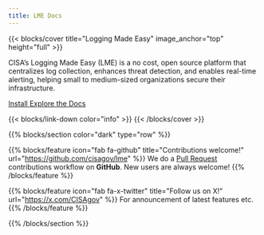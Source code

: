 ```yaml
---
title: LME Docs
---
```

{{< blocks/cover title="Logging Made Easy" image_anchor="top" height="full" >}}

<p class="lead mt-5">
CISA’s Logging Made Easy (LME) is a no cost, open source platform that centralizes log collection, enhances threat detection, and enables real-time alerting, helping small to medium-sized organizations secure their infrastructure.
</p>

<a class="btn btn-lg btn-info me-3 mb-4" href="/docs/markdown/install/">
  Install<i class="fas fa-arrow-alt-circle-right ms-2"></i>
</a>

<a class="btn btn-lg btn-primary me-3 mb-4" href="/docs/">
  Explore the Docs<i class="fas fa-arrow-alt-circle-right ms-2"></i>
</a>

{{< blocks/link-down color="info" >}}
{{< /blocks/cover >}}

{{% blocks/section color="dark" type="row" %}}


{{% blocks/feature icon="fab fa-github" title="Contributions welcome!" url="https://github.com/cisagov/lme" %}}
We do a [Pull Request](https://github.com/cisagov/lme/pulls) contributions workflow on **GitHub**. New users are always welcome!
{{% /blocks/feature %}}


{{% blocks/feature icon="fab fa-x-twitter" title="Follow us on X!" url="https://x.com/CISAgov" %}}
For announcement of latest features etc.
{{% /blocks/feature %}}


{{% /blocks/section %}}

